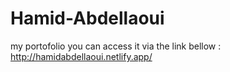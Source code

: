 # Hamid-Abdellaoui
my portofolio you can access it via the link bellow :
http://hamidabdellaoui.netlify.app/


